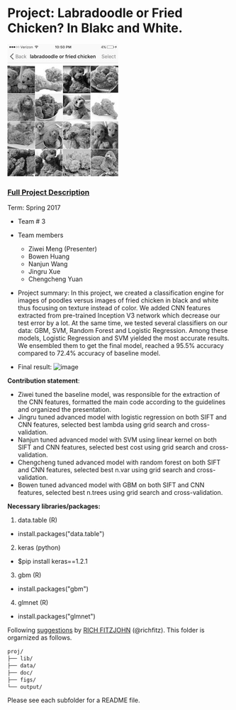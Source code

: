 # Project: Labradoodle or Fried Chicken? In Blakc and White. 
![image](figs/poodleKFC.jpg)

### [Full Project Description](doc/project3_desc.html)

Term: Spring 2017

+ Team # 3
+ Team members
	+ Ziwei Meng (Presenter)
	+ Bowen Huang
	+ Nanjun Wang
	+ Jingru Xue
	+ Chengcheng Yuan

+ Project summary: In this project, we created a classification engine for images of poodles versus images of fried chicken in black and white thus focusing on texture instead of color. We added CNN features extracted from pre-trained Inception V3 network which decrease our test error by a lot. At the same time, we tested several classifiers on our data: GBM, SVM, Random Forest and Logistic Regression. Among these models, Logistic Regression and SVM yielded the most accurate results. We ensembled them to get the final model, reached a 95.5% accuracy compared to 72.4% accuracy of baseline model.

+ Final result: ![image](figs/result2.JPG)

**Contribution statement**:<br/>
+ Ziwei tuned the baseline model, was responsible for the extraction of the CNN features, formatted the main code according to the guidelines and organized the presentation.<br/>
+ Jingru tuned advanced model with logistic regression on both SIFT and CNN features, selected best lambda using grid search and cross-validation.<br/>
+ Nanjun tuned advanced model with SVM using linear kernel on both SIFT and CNN features, selected best cost using grid search and cross-validation.<br/>
+ Chengcheng tuned advanced model with random forest on both SIFT and CNN features, selected best n.var using grid search and cross-validation.<br/>
+ Bowen tuned advanced model with GBM on both SIFT and CNN features, selected best n.trees using grid search and cross-validation.<br/>

**Necessary libraries/packages:** <br/>
1. data.table (R)
  * install.packages("data.table")
2. keras (python)
  * $pip install keras==1.2.1
3. gbm (R)
  * install.packages("gbm")
4. glmnet (R)
  * install.packages("glmnet")

Following [suggestions](http://nicercode.github.io/blog/2013-04-05-projects/) by [RICH FITZJOHN](http://nicercode.github.io/about/#Team) (@richfitz). This folder is orgarnized as follows.

```
proj/
├── lib/
├── data/
├── doc/
├── figs/
└── output/
```

Please see each subfolder for a README file.
